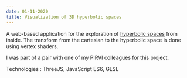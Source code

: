 ```yaml
---
date: 01-11-2020
title: Visualization of 3D hyperbolic spaces
---
```


A web-based application for the exploration of [hyperbolic spaces](https://en.wikipedia.org/wiki/Hyperbolic_space) from inside. The transform from the cartesian to the hyperbolic space is done using vertex shaders.

I was part of a pair with one of my PIRVI colleagues for this project.

Technologies : ThreeJS, JavaScript ES6, GLSL